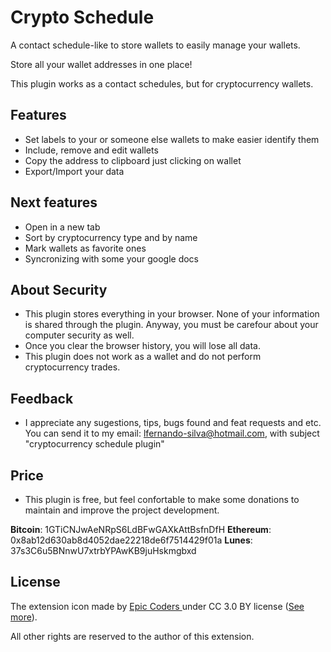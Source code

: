 # Crypto Schedule
A contact schedule-like to store wallets to easily manage your wallets.

Store all your wallet addresses in one place!

This plugin works as a contact schedules, but for cryptocurrency wallets.

## Features

- Set labels to your or someone else wallets to make easier identify them
- Include, remove and edit wallets
- Copy the address to clipboard just clicking on wallet
- Export/Import your data

## Next features

- Open in a new tab
- Sort by cryptocurrency type and by name
- Mark wallets as favorite ones
- Syncronizing with some your google docs

## About Security

- This plugin stores everything in your browser. None of your information is shared through the plugin. Anyway, you must be carefour about your computer security as well.
- Once you clear the browser history, you will lose all data.
- This plugin does not work as a wallet and do not perform cryptocurrency trades.

## Feedback
- I appreciate any sugestions, tips, bugs found and feat requests and etc. You can send it to my email: lfernando-silva@hotmail.com, with subject "cryptocurrency schedule plugin"

## Price
- This plugin is free, but feel confortable to make some donations to maintain and improve the project development.

**Bitcoin**: 1GTiCNJwAeNRpS6LdBFwGAXkAttBsfnDfH
**Ethereum**: 0x8ab12d630ab8d4052dae22218de6f7514429f01a
**Lunes**: 37s3C6u5BNnwU7xtrbYPAwKB9juHskmgbxd

## License

The extension icon made by [Epic Coders ](https://www.flaticon.com/authors/epiccoders) under CC 3.0 BY license ([See more](http://creativecommons.org/licenses/by/3.0/)).

All other rights are reserved to the author of this extension.
